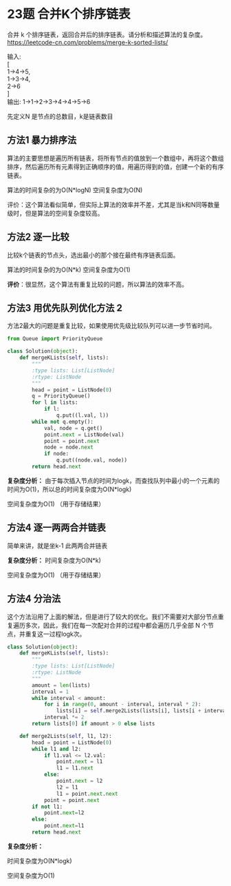 # 23题 合并K个排序链表

合并 k 个排序链表，返回合并后的排序链表。请分析和描述算法的复杂度。
https://leetcode-cn.com/problems/merge-k-sorted-lists/

输入:\
[\
  1->4->5,\
  1->3->4,\
  2->6\
]\
输出: 1->1->2->3->4->4->5->6

先定义N 是节点的总数目，k是链表数目

## 方法1 暴力排序法

算法的主要思想是遍历所有链表，将所有节点的值放到一个数组中，再将这个数组排序，然后遍历所有元素得到正确顺序的值，用遍历得到的值，创建一个新的有序链表。

算法的时间复杂的为O(N*logN)
空间复杂度为O(N)

评价：这个算法看似简单，但实际上算法的效率并不差，尤其是当k和N同等数量级时，但是算法的空间复杂度较高。

## 方法2 逐一比较

比较k个链表的节点头，选出最小的那个接在最终有序链表后面。

算法的时间复杂的为O(N*k)
空间复杂度为O(1)

**评价**：很显然，这个算法有重复比较的问题，所以算法的效率不高。

## 方法3 用优先队列优化方法 2

方法2最大的问题是重复比较，如果使用优先级比较队列可以进一步节省时间。

```python
from Queue import PriorityQueue

class Solution(object):
    def mergeKLists(self, lists):
        """
        :type lists: List[ListNode]
        :rtype: ListNode
        """
        head = point = ListNode(0)
        q = PriorityQueue()
        for l in lists:
            if l:
                q.put((l.val, l))
        while not q.empty():
            val, node = q.get()
            point.next = ListNode(val)
            point = point.next
            node = node.next
            if node:
                q.put((node.val, node))
        return head.next
```

**复杂度分析：** 由于每次插入节点的时间为logk，而查找队列中最小的一个元素的时间为O(1)，所以总的时间复杂度为O(N*logk)

空间复杂度为O(1)  （用于存储结果）

## 方法4 逐一两两合并链表

简单来讲，就是坐k-1 此两两合并链表

**复杂度分析：** 时间复杂度为O(N*k)

空间复杂度为O(1)  （用于存储结果）

## 方法4 分治法

这个方法沿用了上面的解法，但是进行了较大的优化。我们不需要对大部分节点重复遍历多次，因此，我们在每一次配对合并的过程中都会遍历几乎全部 N 个节点，并重复这一过程logk次。

```python
class Solution(object):
    def mergeKLists(self, lists):
        """
        :type lists: List[ListNode]
        :rtype: ListNode
        """
        amount = len(lists)
        interval = 1
        while interval < amount:
            for i in range(0, amount - interval, interval * 2):
                lists[i] = self.merge2Lists(lists[i], lists[i + interval])
            interval *= 2
        return lists[0] if amount > 0 else lists

    def merge2Lists(self, l1, l2):
        head = point = ListNode(0)
        while l1 and l2:
            if l1.val <= l2.val:
                point.next = l1
                l1 = l1.next
            else:
                point.next = l2
                l2 = l1
                l1 = point.next.next
            point = point.next
        if not l1:
            point.next=l2
        else:
            point.next=l1
        return head.next
```

**复杂度分析：** 

时间复杂度为O(N*logk)

空间复杂度为O(1)  
